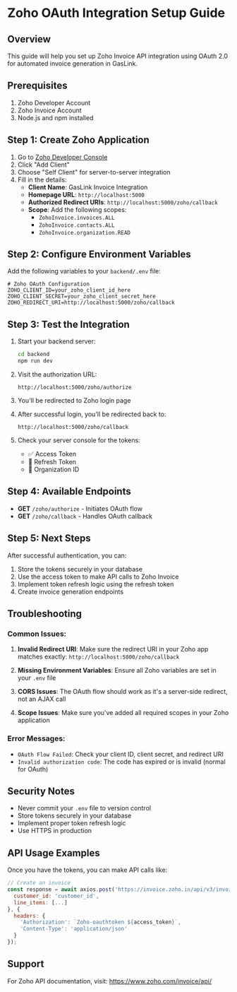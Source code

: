 # Zoho OAuth Integration Setup Guide

## Overview
This guide will help you set up Zoho Invoice API integration using OAuth 2.0 for automated invoice generation in GasLink.

## Prerequisites
1. Zoho Developer Account
2. Zoho Invoice Account
3. Node.js and npm installed

## Step 1: Create Zoho Application

1. Go to [Zoho Developer Console](https://api-console.zoho.com/)
2. Click "Add Client"
3. Choose "Self Client" for server-to-server integration
4. Fill in the details:
   - **Client Name**: GasLink Invoice Integration
   - **Homepage URL**: `http://localhost:5000`
   - **Authorized Redirect URIs**: `http://localhost:5000/zoho/callback`
   - **Scope**: Add the following scopes:
     - `ZohoInvoice.invoices.ALL`
     - `ZohoInvoice.contacts.ALL`
     - `ZohoInvoice.organization.READ`

## Step 2: Configure Environment Variables

Add the following variables to your `backend/.env` file:

```env
# Zoho OAuth Configuration
ZOHO_CLIENT_ID=your_zoho_client_id_here
ZOHO_CLIENT_SECRET=your_zoho_client_secret_here
ZOHO_REDIRECT_URI=http://localhost:5000/zoho/callback
```

## Step 3: Test the Integration

1. Start your backend server:
   ```bash
   cd backend
   npm run dev
   ```

2. Visit the authorization URL:
   ```
   http://localhost:5000/zoho/authorize
   ```

3. You'll be redirected to Zoho login page
4. After successful login, you'll be redirected back to:
   ```
   http://localhost:5000/zoho/callback
   ```

5. Check your server console for the tokens:
   - ✅ Access Token
   - 🔁 Refresh Token
   - 🏢 Organization ID

## Step 4: Available Endpoints

- **GET** `/zoho/authorize` - Initiates OAuth flow
- **GET** `/zoho/callback` - Handles OAuth callback

## Step 5: Next Steps

After successful authentication, you can:

1. Store the tokens securely in your database
2. Use the access token to make API calls to Zoho Invoice
3. Implement token refresh logic using the refresh token
4. Create invoice generation endpoints

## Troubleshooting

### Common Issues:

1. **Invalid Redirect URI**: Make sure the redirect URI in your Zoho app matches exactly: `http://localhost:5000/zoho/callback`

2. **Missing Environment Variables**: Ensure all Zoho variables are set in your `.env` file

3. **CORS Issues**: The OAuth flow should work as it's a server-side redirect, not an AJAX call

4. **Scope Issues**: Make sure you've added all required scopes in your Zoho application

### Error Messages:

- `OAuth Flow Failed`: Check your client ID, client secret, and redirect URI
- `Invalid authorization code`: The code has expired or is invalid (normal for OAuth)

## Security Notes

- Never commit your `.env` file to version control
- Store tokens securely in your database
- Implement proper token refresh logic
- Use HTTPS in production

## API Usage Examples

Once you have the tokens, you can make API calls like:

```javascript
// Create an invoice
const response = await axios.post('https://invoice.zoho.in/api/v3/invoices', {
  customer_id: 'customer_id',
  line_items: [...]
}, {
  headers: {
    'Authorization': `Zoho-oauthtoken ${access_token}`,
    'Content-Type': 'application/json'
  }
});
```

## Support

For Zoho API documentation, visit: https://www.zoho.com/invoice/api/ 